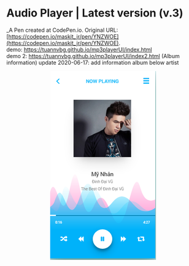 # Audio Player | Latest version (v.3)
 _A Pen created at CodePen.io. Original URL: [https://codepen.io/maskit_jr/pen/YNZWOE](https://codepen.io/maskit_jr/pen/YNZWOE).
<br/>
demo: 
 https://tuannvbg.github.io/mp3playerUI/index.html
 <br/>
 demo 2: https://tuannvbg.github.io/mp3playerUI/index2.html (Album information)
update 2020-06-17: add information album below artist
<center><img src="https://github.com/tuannvbg/mp3playerUI/blob/master/MP3PlayerUIAlbum.PNG?raw=true" align="center"/></center>
